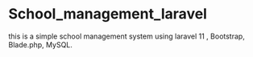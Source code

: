 # School_management_laravel
 this is a simple school management system using laravel 11 ,  Bootstrap,  Blade.php, MySQL.
